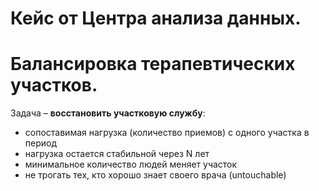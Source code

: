# Кейс от Центра анализа данных.
# Балансировка терапевтических участков.

Задача – **восстановить участковую службу**:
* cопоставимая нагрузка (количество приемов) с одного участка в период
* нагрузка остается стабильной через N лет
* минимальное количество людей меняет участок
* не трогать тех, кто хорошо знает своего врача (untouchable)
